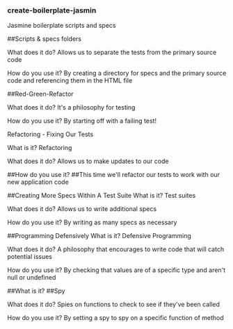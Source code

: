 ### create-boilerplate-jasmin
Jasmine boilerplate scripts and specs

##Scripts & specs folders
 
What does it do?
Allows us to separate the tests from the primary source code
 
How do you use it?
By creating a directory for specs and the primary source code and referencing them in the HTML file

##Red-Green-Refactor
 
What does it do?
It's a philosophy for testing
 
How do you use it?
By starting off with a failing test!

Refactoring - Fixing Our Tests 
 
What is it?
Refactoring
 
What does it do?
Allows us to make updates to our code
 
##How do you use it?
##This time we'll refactor our tests to work with our new application code

##Creating More Specs Within A Test Suite 
What is it?
Test suites
 
What does it do?
Allows us to write additional specs
 
How do you use it?
By writing as many specs as necessary

##Programming Defensively 
What is it?
Defensive Programming
 
What does it do?
A philosophy that encourages to write code that will catch potential issues
 
How do you use it?
By checking that values are of a specific type and aren't null or undefined

##What is it?
##Spy
 
What does it do?
Spies on functions to check to see if they've been called
 
How do you use it?
By setting a spy to spy on a specific function of method
